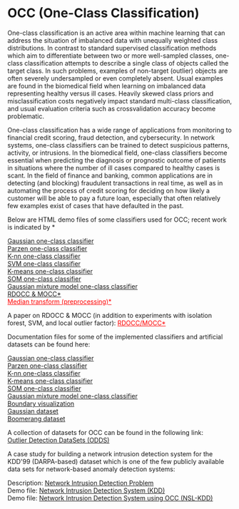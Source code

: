 # OCC (One-Class Classification)

One-class classification is an active area within machine learning that can address the situation of imbalanced data with unequally weighted class distributions. In contrast to standard supervised classification methods which aim to differentiate between two or more well-sampled classes, one-class classification attempts to describe a single class of objects called the target class. In such problems, examples of non-target (outlier) objects are often severely undersampled or even completely absent. Usual examples are found in the biomedical field when learning on imbalanced data representing healthy versus ill cases. Heavily skewed class priors and misclassification costs negatively impact standard multi-class classification, and usual evaluation criteria such as crossvalidation accuracy become problematic.

One-class classification has a wide range of applications from monitoring to financial credit scoring, fraud detection, and cybersecurity. In network systems, one-class classifiers can be trained to detect suspicious patterns, activity, or intrusions. In the biomedical field, one-class classifiers become essential when predicting the diagnosis or prognostic outcome of patients in situations where the number of ill cases compared to healthy cases is scant. In the field of finance and banking, common applications are in detecting (and blocking) fraudulent transactions in real time, as well as in automating the process of credit scoring for deciding on how likely a customer will be able to pay a future loan, especially that often relatively few examples exist of cases that have defaulted in the past.

Below are HTML demo files of some classifiers used for OCC; recent work is indicated by *<br>

<a class="external reference" href="https://jimmyazar.github.io/OCC/demo_gaussocc.html">Gaussian one-class classifier</a> <br>
<a class="external reference" href="https://jimmyazar.github.io/OCC/demo_parzenocc.html">Parzen one-class classifier</a> <br>
<a class="external reference" href="https://jimmyazar.github.io/OCC/demo_knnocc.html">K-nn one-class classifier</a> <br>
<a class="external reference" href="https://jimmyazar.github.io/OCC/demo_svmocc.html">SVM one-class classifier</a> <br>
<a class="external reference" href="https://jimmyazar.github.io/OCC/demo_kmeansocc.html">K-means one-class classifier</a> <br> 
<a class="external reference" href="https://jimmyazar.github.io/OCC/demo_somocc.html">SOM one-class classifier</a> <br>
<a class="external reference" href="https://jimmyazar.github.io/OCC/demo_gmmocc.html">Gaussian mixture model one-class classifier</a> <br>
<a class="external reference" href="https://jimmyazar.github.io/OCC/demo_rdocc_mocc.html">RDOCC & MOCC*</a><br>
<a class="external reference" href="https://jimmyazar.github.io/OCC/demo_median_transform.html" style="color:red;">Median transform (preprocessing)*</a> <br>

A paper on RDOCC & MOCC (in addition to experiments with isolation forest, SVM, and local outlier factor): 
<a class="external reference" href="https://jimmyazar.github.io/OCC/rdocc_mocc.pdf" style="color:red;">RDOCC/MOCC*</a><br>

Documentation files for some of the implemented classifiers and artificial datasets can be found here: <br>

<a class="external reference" href="https://jimmyazar.github.io/OCC/gaussocc_documentation.html">Gaussian one-class classifier</a> <br>
<a class="external reference" href="https://jimmyazar.github.io/OCC/parzenocc_documentation.html">Parzen one-class classifier</a> <br>
<a class="external reference" href="https://jimmyazar.github.io/OCC/knnocc_documentation.html">K-nn one-class classifier</a> <br>
<a class="external reference" href="https://jimmyazar.github.io/OCC/kmeansocc_documentation.html">K-means one-class classifier</a> <br> 
<a class="external reference" href="https://jimmyazar.github.io/OCC/somocc_documentation.html">SOM one-class classifier</a> <br>
<a class="external reference" href="https://jimmyazar.github.io/OCC/gmmocc_documentation.html">Gaussian mixture model one-class classifier</a> <br>
<a class="external reference" href="https://jimmyazar.github.io/OCC/viz_documentation.html">Boundary visualization</a> <br>
<a class="external reference" href="https://jimmyazar.github.io/OCC/gausscirc_documentation.html">Gaussian dataset</a> <br>
<a class="external reference" href="https://jimmyazar.github.io/OCC/boomerang_documentation.html">Boomerang dataset</a> <br>

A collection of datasets for OCC can be found in the following link: <br>
<a class="external reference" href="http://odds.cs.stonybrook.edu/">Outlier Detection DataSets (ODDS)</a> <br>

A case study for building a network intrusion detection system for the KDD'99 (DARPA-based) dataset which is one of the few publicly available data sets for network-based anomaly detection systems: <br>

Description: <a class="external reference" href="https://jimmyazar.github.io/OCC/Network_IDS.html">Network Intrusion Detection Problem</a> <br>
Demo file: <a class="external reference" href="https://jimmyazar.github.io/OCC/demo_network_IDS.html">Network Intrusion Detection System (KDD)</a> <br>
Demo file: <a class="external reference" href="https://jimmyazar.github.io/OCC/demo_NSL_KDD.html">Network Intrusion Detection System using OCC (NSL-KDD)</a> <br>
